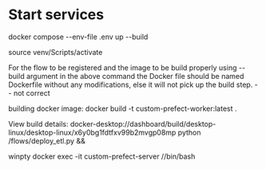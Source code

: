 # Start services
docker compose --env-file .env up --build

source venv/Scripts/activate

For the flow to be registered and the image to be build properly using --build argument in the above command the Docker file should be named Dockerfile without any modifications, else it will not pick up the build step. -- not correct

building docker image:
docker build -t custom-prefect-worker:latest .

View build details: docker-desktop://dashboard/build/desktop-linux/desktop-linux/x6y0bg1fdtfxv99b2mvgp08mp
python /flows/deploy_etl.py &&

winpty docker exec -it custom-prefect-server //bin/bash
